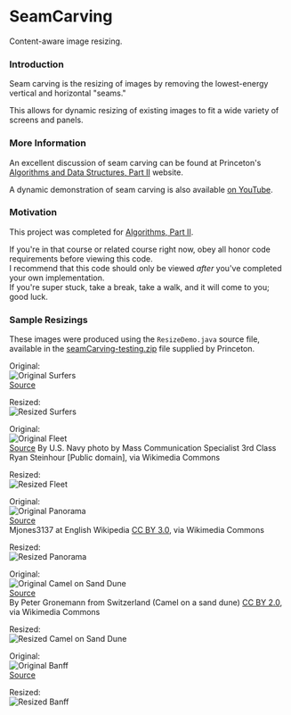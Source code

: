 # SeamCarving
Content-aware image resizing.

### Introduction
Seam carving is the resizing of images by removing the lowest-energy vertical and horizontal "seams."

This allows for dynamic resizing of existing images to fit a wide variety of screens and panels.

### More Information
An excellent discussion of seam carving can be found at Princeton's [Algorithms and Data Structures, Part II](http://coursera.cs.princeton.edu/algs4/assignments/seamCarving.html) website.

A dynamic demonstration of seam carving is also available [on YouTube](https://www.youtube.com/watch?v=6NcIJXTlugc).

### Motivation
This project was completed for [Algorithms, Part II](https://www.coursera.org/learn/algorithms-part2).

If you're in that course or related course right now, obey all honor code requirements before viewing this code.  
I recommend that this code should only be viewed _after_ you've completed your own implementation.  
If you're super stuck, take a break, take a walk, and it will come to you; good luck.

### Sample Resizings
These images were produced using the `ResizeDemo.java` source file, available in the [seamCarving-testing.zip](http://coursera.cs.princeton.edu/algs4/testing/seamCarving-testing.zip) file supplied by Princeton.

Original:  
![Original Surfers](img/HJocean.png)  
[Source](http://coursera.cs.princeton.edu/algs4/assignments/seamCarving.html)  

Resized:  
![Resized Surfers](img/HJoceanResized.png)  

Original:  
![Original Fleet](img/navy.jpg)  
[Source](https://commons.wikimedia.org/wiki/File%3AUS_Navy_090905-N-3165S-631_The_Royal_Navy_fleet_auxiliary_ship_Lyme_Bay_(L_3007)_leads_a_formation_of_ships.jpg)  
By U.S. Navy photo by Mass Communication Specialist 3rd Class Ryan Steinhour [Public domain], via Wikimedia 
Commons  

Resized:  
![Resized Fleet](img/navyResized.png)  

Original:  
![Original Panorama](img/panorama.jpg)  
[Source](https://commons.wikimedia.org/wiki/File%3AMonument_Valley_Panorama_2.jpg)  
Mjones3137 at English Wikipedia [CC BY 3.0](http://creativecommons.org/licenses/by/3.0), via Wikimedia Commons

Resized:  
![Resized Panorama](img/panoramaResized.png)  


Original:  
![Original Camel on Sand Dune](img/camel.jpg)  
[Source](https://commons.wikimedia.org/wiki/File%3ACamel_on_a_sand_dune_(3679335104).jpg)  
By Peter Gronemann from Switzerland (Camel on a sand dune) [CC BY 2.0](http://creativecommons.org/licenses/by/2.0), via Wikimedia Commons  

Resized:  
![Resized Camel on Sand Dune](img/camelResized.png)  

Original:  
![Original Banff](img/banff.jpg)  
[Source](https://www.instagram.com/p/9CjZeFIinS/?taken-by=mmxxvii)  

Resized:  
![Resized Banff](img/banffResized.png)  
